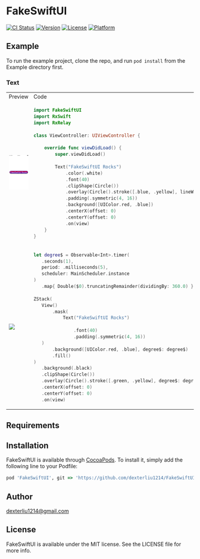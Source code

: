 # FakeSwiftUI

[![CI Status](https://img.shields.io/travis/youga/FakeSwiftUI.svg?style=flat)](https://travis-ci.org/youga/FakeSwiftUI)
[![Version](https://img.shields.io/cocoapods/v/FakeSwiftUI.svg?style=flat)](https://cocoapods.org/pods/FakeSwiftUI)
[![License](https://img.shields.io/cocoapods/l/FakeSwiftUI.svg?style=flat)](https://cocoapods.org/pods/FakeSwiftUI)
[![Platform](https://img.shields.io/cocoapods/p/FakeSwiftUI.svg?style=flat)](https://cocoapods.org/pods/FakeSwiftUI)

## Example

To run the example project, clone the repo, and run `pod install` from the Example directory first.

### Text
<table>
<tr>
<td> Preview </td> <td> Code </td>
</tr>
<tr>
<td>
   <img src="https://raw.githubusercontent.com/dexterliu1214/FakeSwiftUI/master/pic.png"/>
</td>
<td>
    
```swift
import FakeSwiftUI
import RxSwift
import RxRelay

class ViewController: UIViewController {

    override func viewDidLoad() {
        super.viewDidLoad()
        
        Text("FakeSwiftUI Rocks")
            .color(.white)
            .font(40)
            .clipShape(Circle())
            .overlay(Circle().stroke([.blue, .yellow], lineWidth: 4))
            .padding(.symmetric(4, 16))
            .background([UIColor.red, .blue])
            .centerX(offset: 0)
            .centerY(offset: 0)
            .on(view)
    }
}
```
</td>
</tr>
<tr>
<td>
   <img src="https://raw.githubusercontent.com/dexterliu1214/FakeSwiftUI/master/text-gradient-animate.gif"/>
</td>
<td>
    
```swift
let degree$ = Observable<Int>.timer(
   .seconds(1),
   period: .milliseconds(5),
   scheduler: MainScheduler.instance
)
   .map{ Double($0).truncatingRemainder(dividingBy: 360.0) }
     
ZStack(
   View()
       .mask(
           Text("FakeSwiftUI Rocks")

               .font(40)
               .padding(.symmetric(4, 16))
   )
       .background([UIColor.red, .blue], degree$: degree$)
       .fill()
)
   .background(.black)
   .clipShape(Circle())
   .overlay(Circle().stroke([.green, .yellow], degree$: degree$, lineWidth: 4))
   .centerX(offset: 0)
   .centerY(offset: 0)
   .on(view)
```
</td>
</tr>
</table>

## Requirements

## Installation

FakeSwiftUI is available through [CocoaPods](https://cocoapods.org). To install
it, simply add the following line to your Podfile:

```ruby
pod 'FakeSwiftUI', git => 'https://github.com/dexterliu1214/FakeSwiftUI'
```
## Author

dexterliu1214@gmail.com

## License

FakeSwiftUI is available under the MIT license. See the LICENSE file for more info.
